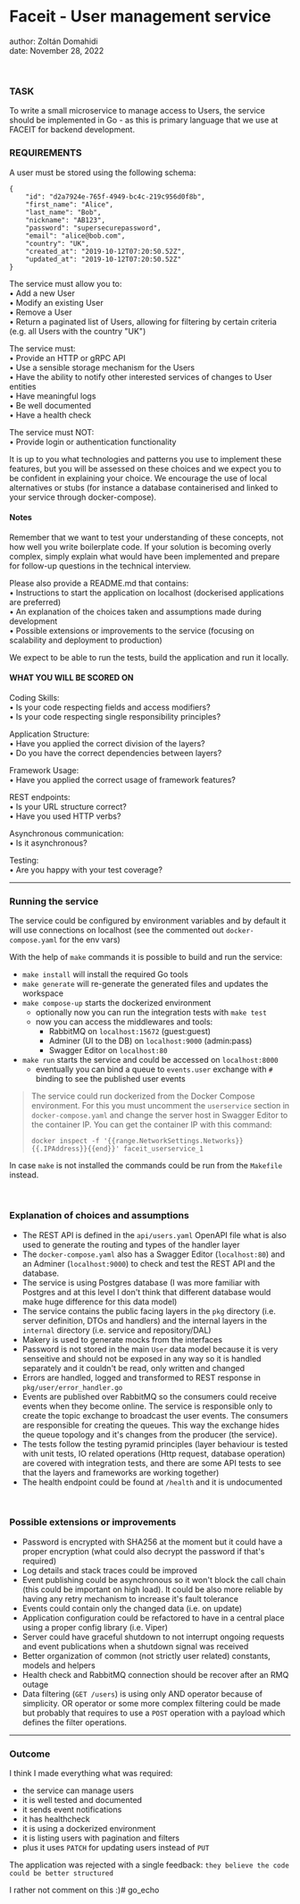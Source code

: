 # Faceit - User management service

author: Zoltán Domahidi  
date: November 28, 2022  

<br/>

### TASK

To write a small microservice to manage access to Users, the service should be implemented in Go - as this is primary language that we use at FACEIT for backend development.

### REQUIREMENTS

A user must be stored using the following schema:
```
{
    "id": "d2a7924e-765f-4949-bc4c-219c956d0f8b",
    "first_name": "Alice",
    "last_name": "Bob", 
    "nickname": "AB123", 
    "password": "supersecurepassword",
    "email": "alice@bob.com",
    "country": "UK",
    "created_at": "2019-10-12T07:20:50.52Z",
    "updated_at": "2019-10-12T07:20:50.52Z"
}
```

The service must allow you to:  
    • Add a new User  
    • Modify an existing User  
    • Remove a User  
    • Return a paginated list of Users, allowing for filtering by certain criteria (e.g. all Users with the country "UK")  

The service must:  
    • Provide an HTTP or gRPC API  
    • Use a sensible storage mechanism for the Users  
    • Have the ability to notify other interested services of changes to User entities  
    • Have meaningful logs  
    • Be well documented  
    • Have a health check  

The service must NOT:  
    • Provide login or authentication functionality  

It is up to you what technologies and patterns you use to implement these features, but you will be assessed on these choices and we expect you to be confident in explaining your choice. We encourage the use of local alternatives or stubs (for instance a database containerised and linked to your service through docker-compose). 


#### Notes

Remember that we want to test your understanding of these concepts, not how well you write boilerplate code. If your solution is becoming overly complex, simply explain what would have been implemented and prepare for follow-up questions in the technical interview.

Please also provide a README.md that contains:  
    • Instructions to start the application on localhost (dockerised applications are preferred)  
    • An explanation of the choices taken and assumptions made during development  
    • Possible extensions or improvements to the service (focusing on scalability and deployment to production)  

We expect to be able to run the tests, build the application and run it locally.


#### WHAT YOU WILL BE SCORED ON

Coding Skills:  
    • Is your code respecting fields and access modifiers?  
    • Is your code respecting single responsibility principles?  

Application Structure:  
    • Have you applied the correct division of the layers?  
    • Do you have the correct dependencies between layers?  

Framework Usage:  
    • Have you applied the correct usage of framework features?  

REST endpoints:  
    • Is your URL structure correct?  
    • Have you used HTTP verbs?  

Asynchronous communication:  
    • Is it asynchronous?  

Testing:  
    • Are you happy with your test coverage?  

---

### Running the service 

The service could be configured by environment variables and by default it will use connections on localhost (see the commented out `docker-compose.yaml` for the env vars)

With the help of `make` commands it is possible to build and run the service: 
- `make install` will install the required Go tools
- `make generate` will re-generate the generated files and updates the workspace
- `make compose-up` starts the dockerized environment
  - optionally now you can run the integration tests with `make test`
  - now you can access the middlewares and tools:
    - RabbitMQ on `localhost:15672` (guest:guest)
    - Adminer (UI to the DB) on `localhost:9000` (admin:pass)
    - Swagger Editor on `localhost:80`
- `make run` starts the service and could be accessed on `localhost:8000`
    - eventually you can bind a queue to `events.user` exchange with `#` binding to see the published user events

> The service could run dockerized from the Docker Compose environment. For this you must uncomment the `userservice` section in `docker-compose.yaml` and change the server host in Swagger Editor to the container IP. You can get the container IP with this command:
> ```
> docker inspect -f '{{range.NetworkSettings.Networks}}{{.IPAddress}}{{end}}' faceit_userservice_1
> ```
>  

In case `make` is not installed the commands could be run from the `Makefile` instead. 

<br/>

### Explanation of choices and assumptions

- The REST API is defined in the `api/users.yaml` OpenAPI file what is also used to generate the routing and types of the handler layer
- The `docker-compose.yaml` also has a Swagger Editor (`localhost:80`) and an Adminer (`localhost:9000`) to check and test the REST API and the database.
- The service is using Postgres database (I was more familiar with Postgres and at this level I don't think that different database would make huge difference for this data model)
- The service contains the public facing layers in the `pkg` directory (i.e. server definition, DTOs and handlers) and the internal layers in the `internal` directory (i.e. service and repository/DAL)
- Makery is used to generate mocks from the interfaces
- Password is not stored in the main `User` data model because it is very senseitive and should not be exposed in any way so it is handled separately and it couldn't be read, only written and changed
- Errors are handled, logged and transformed to REST response in `pkg/user/error_handler.go`
- Events are published over RabbitMQ so the consumers could receive events when they become online. The service is responsible only to create the topic exchange to broadcast the user events. The consumers are responsible for creating the queues. This way the exchange hides the queue topology and it's changes from the producer (the service).
- The tests follow the testing pyramid principles (layer behaviour is tested with unit tests, IO related operations (Http request, database operation) are covered with integration tests, and there are some API tests to see that the layers and frameworks are working together)
- The health endpoint could be found at `/health` and it is undocumented

<br/>

### Possible extensions or improvements

- Password is encrypted with SHA256 at the moment but it could have a proper encryption (what could also decrypt the password if that's required)
- Log details and stack traces could be improved
- Event publishing could be asynchronous so it won't block the call chain (this could be important on high load). It could be also more reliable by having any retry mechanism to increase it's fault tolerance
- Events could contain only the changed data (i.e. on update)
- Application configuration could be refactored to have in a central place using a proper config library (i.e. Viper)
- Server could have graceful shutdown to not interrupt ongoing requests and event publications when a shutdown signal was received
- Better organization of common (not strictly user related) constants, models and helpers
- Health check and RabbitMQ connection should be recover after an RMQ outage
- Data filtering (`GET /users`) is using only AND operator because of simplicity. OR operator or some more complex filtering could be made but probably that requires to use a `POST` operation with a payload which defines the filter operations.

---

### Outcome

I think I made everything what was required:
- the service can manage users
- it is well tested and documented
- it sends event notifications
- it has healthcheck
- it is using a dockerized environment
- it is listing users with pagination and filters
- plus it uses `PATCH` for updating users instead of `PUT`

The application was rejected with a single feedback: `they believe the code could be better structured`

I rather not comment on this :)# go_echo

